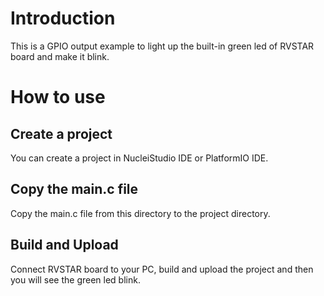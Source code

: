 # Introduction
This is a GPIO output example to light up the built-in green led of RVSTAR board and make it blink.

# How to use
## Create a project
You can create a project in NucleiStudio IDE or PlatformIO IDE.

## Copy the main.c file
Copy the main.c file from this directory to the project directory.

## Build and Upload
Connect RVSTAR board to your PC, build and upload the project and then you will see the green led blink.